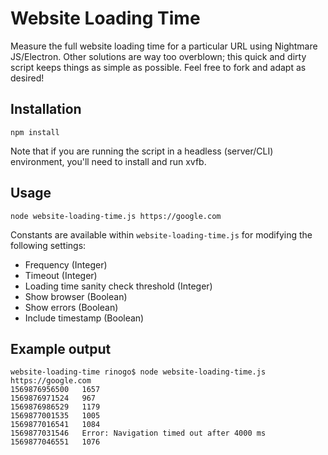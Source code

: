 # Website Loading Time
Measure the full website loading time for a particular URL using Nightmare JS/Electron. Other solutions are way too overblown; this quick and dirty script keeps things as simple as possible. Feel free to fork and adapt as desired!

## Installation
```
npm install
```

Note that if you are running the script in a headless (server/CLI) environment, you'll need to install and run xvfb.

## Usage
```
node website-loading-time.js https://google.com
```

Constants are available within `website-loading-time.js` for modifying the following settings:
- Frequency (Integer)
- Timeout (Integer)
- Loading time sanity check threshold (Integer)
- Show browser (Boolean)
- Show errors (Boolean)
- Include timestamp (Boolean)


## Example output
```
website-loading-time rinogo$ node website-loading-time.js https://google.com
1569876956500	1657
1569876971524	967
1569876986529	1179
1569877001535	1005
1569877016541	1084
1569877031546	Error: Navigation timed out after 4000 ms
1569877046551	1076

```